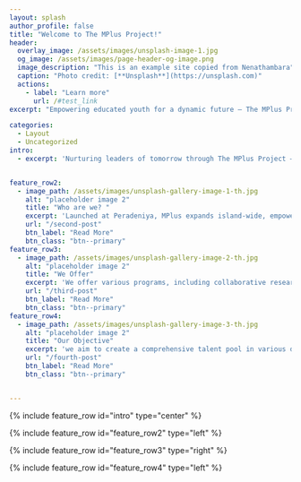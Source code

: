 ```yaml
---
layout: splash
author_profile: false
title: "Welcome to The MPlus Project!"
header:
  overlay_image: /assets/images/unsplash-image-1.jpg
  og_image: /assets/images/page-header-og-image.png
  image_description: "This is an example site copied from Nenathambara"
  caption: "Photo credit: [**Unsplash**](https://unsplash.com)"
  actions:
    - label: "Learn more"
      url: /#test_link
excerpt: "Empowering educated youth for a dynamic future – The MPlus Project: Where holistic education meets skills, mentorship, and collaboration."

categories:
  - Layout
  - Uncategorized
intro: 
  - excerpt: 'Nurturing leaders of tomorrow through The MPlus Project – a nationwide initiative fostering a blend of academic excellence, ethical values, and practical skills for a brighter future.'


feature_row2:
  - image_path: /assets/images/unsplash-gallery-image-1-th.jpg
    alt: "placeholder image 2"
    title: "Who are we? "
    excerpt: 'Launched at Peradeniya, MPlus expands island-wide, empowering youth to shape the future...'
    url: "/second-post"
    btn_label: "Read More"
    btn_class: "btn--primary"
feature_row3:
  - image_path: /assets/images/unsplash-gallery-image-2-th.jpg
    alt: "placeholder image 2"
    title: "We Offer"
    excerpt: 'We offer various programs, including collaborative research and development, industry mentoring, skill development, and...'
    url: "/third-post"
    btn_label: "Read More"
    btn_class: "btn--primary"
feature_row4:
  - image_path: /assets/images/unsplash-gallery-image-3-th.jpg
    alt: "placeholder image 2"
    title: "Our Objective"
    excerpt: 'we aim to create a comprehensive talent pool in various disciplines, preparing individuals to build strong individual profiles'
    url: "/fourth-post"
    btn_label: "Read More"
    btn_class: "btn--primary"


---
```

{% include feature_row id="intro" type="center" %}



{% include feature_row id="feature_row2" type="left" %}

{% include feature_row id="feature_row3" type="right" %}

{% include feature_row id="feature_row4" type="left" %}


